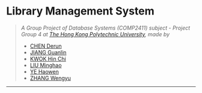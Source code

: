 # Library Management System
> *A Group Project of Database Systems (COMP2411) subject - Project Group 4 at [The Hong Kong Polytechnic University](https://www.polyu.edu.hk/), made by* 
> - [CHEN Derun](https://github.com/ShanpooO) 
> - [JIANG Guanlin](https://github.com/David200308) 
> - [KWOK Hin Chi](https://github.com/HaleyKwok) 
> - [LIU Minghao](https://github.com/David-Lmh)  
> - [YE Haowen](https://github.com/ShanYu0205)   
> - [ZHANG Wengyu](https://github.com/zhangwengyu999)



---

